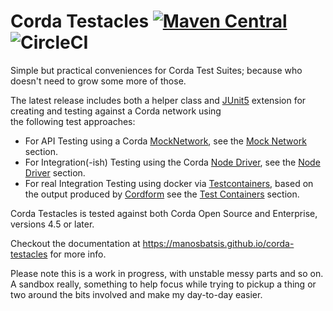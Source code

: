# Corda Testacles [![Maven Central](https://img.shields.io/maven-central/v/com.github.manosbatsis.corda.testacles/corda-testacles-testcontainers.svg)](https://repo1.maven.org/maven2/com/github/manosbatsis/corda/testacles/) ![CircleCI](https://img.shields.io/circleci/build/github/manosbatsis/corda-testacles) 

Simple but practical conveniences for Corda Test Suites; 
because who doesn't need to grow some more of those. 

The latest release includes both a helper class and 
[JUnit5](https://junit.org/junit5) 
extension for creating and testing against a Corda network using  
the following test approaches:

- For API Testing using a Corda [MockNetwork](https://docs.corda.net/docs/corda-os/4.6/api-testing.html#flow-testing), 
see the [Mock Network](mocknetwork/) section.
- For Integration(-ish) Testing using the Corda [Node Driver](https://docs.corda.net/docs/corda-os/4.6/tutorial-integration-testing.html), 
see the [Node Driver](nodedriver/) section.
- For real Integration Testing using docker via [Testcontainers](https://www.testcontainers.org/), 
based on the output produced by [Cordform](https://docs.corda.net/docs/corda-os/4.6/generating-a-node.html) 
see the [Test Containers](testcontainers/) section.
 
Corda Testacles is tested against both Corda Open Source 
and Enterprise, versions 4.5 or later. 

Checkout the documentation at https://manosbatsis.github.io/corda-testacles for more info.

Please note this is a work in progress, with unstable messy 
parts and so on. A sandbox really, something to help focus while trying 
to pickup a thing or two around the bits involved and make my 
day-to-day easier.



